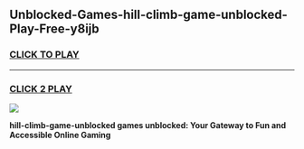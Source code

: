 
## Unblocked-Games-hill-climb-game-unblocked-Play-Free-y8ijb
<h3>
<a href="https://premium76.site?title=hill-climb-game-unblocked&ref=18A1">CLICK TO PLAY</a></h3>
<hr>

<h3>
<a href="https://premium76.site?title=hill-climb-game-unblocked&ref=18A1">CLICK 2 PLAY</a>
  
</h3>

<a href="https://premium76.site?title=hill-climb-game-unblocked&ref=18A1"><img src="https://clearcache.store/games.png"></a>


**hill-climb-game-unblocked games unblocked: Your Gateway to Fun and Accessible Online Gaming**

